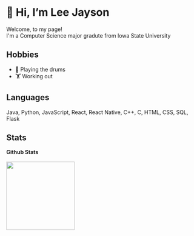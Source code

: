 # 👋 Hi, I’m Lee Jayson 

<p> Welcome, to my page! </br>
I'm a Computer Science major gradute from Iowa State University </p>


## Hobbies
 * 🥁 Playing the drums 
 * 🏋️ Working out




## Languages
<p>
  Java, Python, JavaScript, React, React Native, C++, C, HTML, CSS, SQL, Flask
</p>

## Stats


  <summary><b>Github Stats</b></summary>
  <br />
  <img height="180em" src="https://github-readme-stats.vercel.app/api?username=Jjay35&count_private=true&show_icons=true&theme=midnight-purple&hide_rank=false&hide_border=TRUE" />
  



<!--

Source: https://github.com/iampavangandhi/iampavangandhi/blob/master/README.md

Resources
Icons: https://simpleicons.org/
GitHub Stats: https://github.com/anuraghazra/github-readme-stats 
Emojis: https://emojipedia.org/emoji/
HTML Emojis: https://www.fileformat.info/index.htm 
Shields: https://shields.io/ 
Awesome GitHub Profile README: https://github.com/abhisheknaiidu/awesome-github-profile-readme 
<!---
Jjay35/Jjay35 is a ✨ special ✨ repository because its `README.md` (this file) appears on your GitHub profile.
You can click the Preview link to take a look at your changes.
--->
